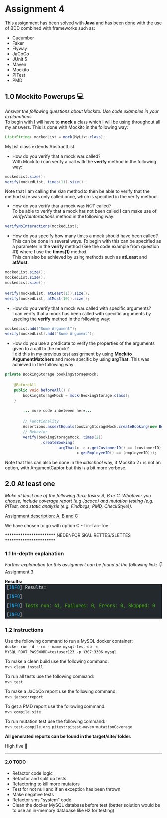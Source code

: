 # Assignment 4  
  
This assignment has been solved with **Java** and has been done with the use of BDD combined with frameworks such as:  
- Cucumber    
- Faker
- Flyway 
- JaCoCo
- JUnit 5  
- Maven
- Mockito
- PITest
- PMD

    
## 1.0 Mockito Powerups :computer: 
*Answer the following questions about Mockito. Use code examples in your explanations*  
To begin with I will have to **mock** a class which I will be using throughout all my answers. This is done with Mockito in the following way:  
```java
List<String> mockedList = mock(MyList.class);  
``` 
    
MyList class extends AbstractList<String>.   
     
- How do you verify that a mock was called?   
With Mockito i can verify a call with the **verify** method in the following way:  
```java  
mockedList.size();  
verify(mockedList, times(1)).size();  
```  
Note that I am calling the *size* method to then be able to verify that the method size was only called once, which is specified in the verify method.  
 
- How do you verify that a mock was NOT called?  
To be able to verify that a mock has not been called I can make use of *verifyNoInteractions* method in the following way:  
```java  
verifyNoInteractions(mockedList);  
```  
 
- How do you specify how many times a mock should have been called?  
This can be done in several ways. To begin with this can be specified as a parameter in the **verify** method (See the code example from question #1) where I use the **times(1)** method.  
This can also be achieved by using methods such as **atLeast** and **atMost**.  
```java  
mockedList.size();
mockedList.size();
mockedList.size();

verify(mockedList, atLeast(1)).size();
verify(mockedList, atMost(10)).size();  
```  
   
- How do you verify that a mock was called with specific arguments?  
I can verify that a mock has been called with specific arguments by useding the **verify** method in the following way:  
```java  
mockedList.add("Some Argument");
verify(mockedList).add("Some Argument");  
```    
      
- How do you use a predicate to verify the properties of the arguments given to a call to the mock?  
I did this in my previous test assignment by using **Mockito ArgumentMatchers** and more specific by using **argThat**. This was achieved in the following way:  
```java  
private BookingStorage bookingStorageMock;  
  
    @BeforeAll
    public void beforeAll() {
        bookingStorageMock = mock(BookingStorage.class);  
    }  
  
        ... more code inbetween here...  
  
        // Functionality  
        Assertions.assertEquals(bookingStorageMock.createBooking(new BookingCreation(customerID, employeeID, date, start, end)), actual);  
        // Behavior  
        verify(bookingStorageMock, times(2))  
                .createBooking(  
                        argThat(x -> x.getCustomerID() == (customerID) &&  
                                x.getEmployeeID() == (employeeID)));  
```  
  
Note that this can also be done in the *oldschool* way, if Mockito 2+ is not an option, with ArgumentCaptor but this is a bit more verbose.  
     
## 2.0 At least one
*Make at least one of the following three tasks: A, B or C. Whatever you choose, include coverage report (e.g Jacoco) and mutation testing (e.g. PITest, and static analysis (e.g. Findbugs, PMD, CheckStyle)).*

[Assignment description: A, B and C](https://github.com/Jean-Poul/Test-Assignment-4/blob/main/Assignment-04.pdf)  

We have chosen to go with option C - Tic-Tac-Toe  


*********************** NEDENFOR SKAL RETTES/SLETTES ***********************

### 1.1 In-depth explanation
*Further explanation for this assignment can be found at the following link: :point_down:*  
[Assignment 3](https://www.example.com)  
  
**Results:**  
![Green test](https://github.com/Jean-Poul/Test-Assignment-3/blob/main/pictures/results.PNG)  
  
### 1.2 Instructions

Use the following command to run a MySQL docker container:  
`docker run -d --rm --name mysql-test-db -e MYSQL_ROOT_PASSWORD=testuser123 -p 3307:3306 mysql`  
  
To make a clean build use the following command:  
`mvn clean install`  
  
To run all tests use the following command:  
`mvn test`    
  
To make a JaCoCo report use the following command:  
`mvn jacoco:report`  

To get a PMD report use the following command:  
`mvn compile site`
    
To run mutation test use the following command:  
`mvn test-compile org.pitest:pitest-maven:mutationCoverage`
  
**All generated reports can be found in the target/site/ folder.**    
  
High five :raised_hands:
  
---  
    
#### 2.0 TODO    
- Refactor code logic
- Refactor and split up tests
- Refactoring to kill more mutators  
- Test for not null and if an exception has been thrown  
- Make negative tests
- Refactor sms "system" code
- Clean the docker MySQL database before test (better solution would be to use an in-memory database like H2 for testing)
